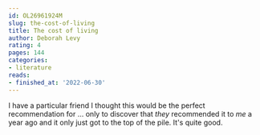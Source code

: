 ```yaml
---
id: OL26961924M
slug: the-cost-of-living
title: The cost of living
author: Deborah Levy
rating: 4
pages: 144
categories:
- literature
reads:
- finished_at: '2022-06-30'
---
```

I have a particular friend I thought this would be the perfect recommendation for ... only to discover that _they_ recommended it to _me_ a year ago and it only just got to the top of the pile. It's quite good.
